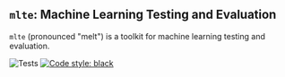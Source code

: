 ## `mlte`: Machine Learning Testing and Evaluation

`mlte` (pronounced "melt") is a toolkit for machine learning testing and evaluation.

![Tests](https://github.com/turingcompl33t/mlte/actions/workflows/tests.yml/badge.svg)
[![Code style: black](https://img.shields.io/badge/code%20style-black-000000.svg)](https://github.com/psf/black)
